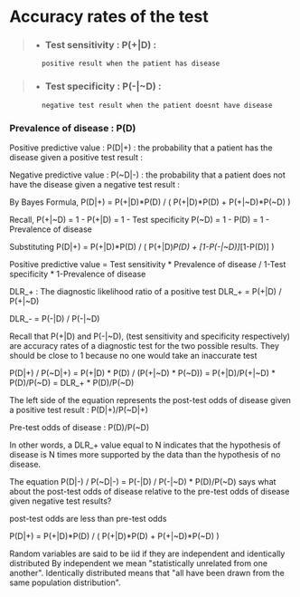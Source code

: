 # Accuracy rates of the test
> - ### Test sensitivity : P(+|D) :
            positive result when the patient has disease
> - ### Test specificity : P(-|~D) :
            negative test result when the patient doesnt have disease
### Prevalence of disease : P(D)
    
    
Positive predictive value : P(D|+) :
        the probability that a patient has the disease given a positive test result :
        
            
Negative predictive value : P(~D|-) :
        the probability that a patient does not have the disease given a negative test result :
            
    

By Bayes Formula,    P(D|+) = P(+|D)*P(D) / ( P(+|D)*P(D) + P(+|~D)*P(~D) )

Recall,   P(+|~D) = 1 - P(+|D) = 1 - Test specificity
            P(~D) = 1 - P(D)   = 1 - Prevalence of disease

Substituting         P(D|+) = P(+|D)*P(D) / ( P(+|D)*P(D) + [1-P(-|~D)]*[1-P(D)] )

Positive predictive value =   Test sensitivity * Prevalence of disease /
                            1-Test specificity * 1-Prevalence of disease


DLR_+ : The diagnostic likelihood ratio of a positive test
DLR_+ = P(+|D) / P(+|~D)

DLR_- = P(-|D) / P(-|~D)

Recall that P(+|D) and P(-|~D), (test sensitivity and specificity respectively)
are accuracy rates of a diagnostic test for the two possible results. They should
be close to 1 because no one would take an inaccurate test

P(D|+) / P(~D|+) =
        P(+|D) * P(D) / (P(+|~D) * P(~D)) =
        P(+|D)/P(+|~D) * P(D)/P(~D) =
        DLR_+ * P(D)/P(~D)

The left side of the equation represents the post-test odds of disease
given a positive test result : P(D|+)/P(~D|+)

Pre-test odds of disease : P(D)/P(~D)

In other words, a DLR_+ value equal to N indicates that the hypothesis
of disease is N times more supported by the data than the hypothesis of no disease.

The equation P(D|-) / P(~D|-) = P(-|D) / P(-|~D) * P(D)/P(~D) says what about
the post-test odds of disease relative to the pre-test odds of disease given
negative test results?

post-test odds are less than pre-test odds





P(D|+) = P(+|D)*P(D) / ( P(+|D)*P(D) + P(+|~D)*P(~D) )




Random variables are said to be iid if they are independent and identically distributed
By independent we mean "statistically unrelated from one another".
Identically distributed means that "all have been drawn from the same population distribution".

